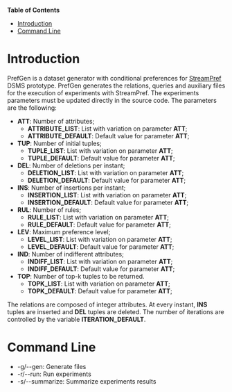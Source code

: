 **Table of Contents**

- [Introduction](#introduction)
- [Command Line](#command-line)

# Introduction

PrefGen is a dataset generator with conditional preferences for [StreamPref](http://streampref.github.io) DSMS prototype.
PrefGen generates the relations, queries and auxiliary files for the execution of experiments with StreamPref.
The experiments parameters must be updated directly in the source code.
The parameters are the following:
- **ATT**: Number of attributes;
  - **ATTRIBUTE_LIST**: List with variation on parameter **ATT**;
  - **ATTRIBUTE_DEFAULT**: Default value for parameter **ATT**; 
- **TUP**: Number of initial tuples;
  - **TUPLE_LIST**: List with variation on parameter **ATT**;
  - **TUPLE_DEFAULT**: Default value for parameter **ATT**; 
- **DEL**: Number of deletions per instant;
  - **DELETION_LIST**: List with variation on parameter **ATT**;
  - **DELETION_DEFAULT**: Default value for parameter **ATT**; 
- **INS**: Number of insertions per instant;
  - **INSERTION_LIST**: List with variation on parameter **ATT**;
  - **INSERTION_DEFAULT**: Default value for parameter **ATT**; 
- **RUL**: Number of rules;
  - **RULE_LIST**: List with variation on parameter **ATT**;
  - **RULE_DEFAULT**: Default value for parameter **ATT**; 
- **LEV**: Maximum preference level;
  - **LEVEL_LIST**: List with variation on parameter **ATT**;
  - **LEVEL_DEFAULT**: Default value for parameter **ATT**; 
- **IND**: Number of indifferent attributes;
  - **INDIFF_LIST**: List with variation on parameter **ATT**;
  - **INDIFF_DEFAULT**: Default value for parameter **ATT**; 
- **TOP**: Number of top-k tuples to be returned.
  - **TOPK_LIST**: List with variation on parameter **ATT**;
  - **TOPK_DEFAULT**: Default value for parameter **ATT**; 

The relations are composed of integer attributes.
At every instant, **INS** tuples are inserted and **DEL** tuples are deleted.
The number of iterations are controlled by the variable **ITERATION_DEFAULT**.


# Command Line

- -g/--gen: Generate files
- -r/--run: Run experiments
- -s/--summarize: Summarize experiments results
